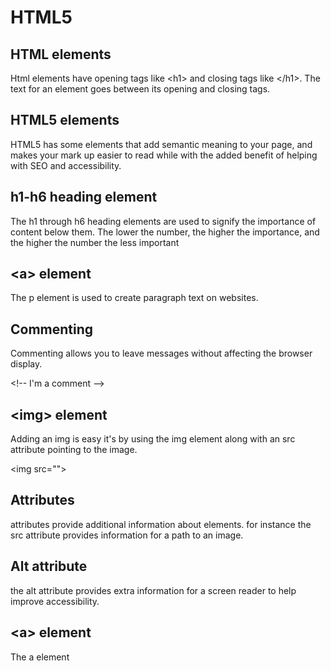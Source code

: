 # HTML5

## HTML elements

Html elements have opening tags like &lt;h1&gt; and closing tags like &lt;/h1&gt;. The text for an element goes between its opening and closing tags.

## HTML5 elements

HTML5 has some elements that add semantic meaning to your page, and makes your mark up easier to read while with the added benefit of helping with SEO and accessibility.

## h1-h6 heading element

The h1 through h6 heading elements are used to signify the importance of content below them. The lower the number, the higher the importance, and the higher the number the less important

## &lt;a&gt; element

The p element is used to create paragraph text on websites.

## Commenting

Commenting allows you to leave messages without affecting the browser display.

&lt;!-- I'm a comment --&gt;

## &lt;img&gt; element

Adding an img is easy it's by using the img element along with an src attribute pointing to the image.

&lt;img src=""&gt;

## Attributes

attributes provide additional information about elements. for instance the src attribute provides information for a path to an image.

## Alt attribute

the alt attribute provides extra information for a screen reader to help improve accessibility.

## &lt;a&gt; element

The a element
